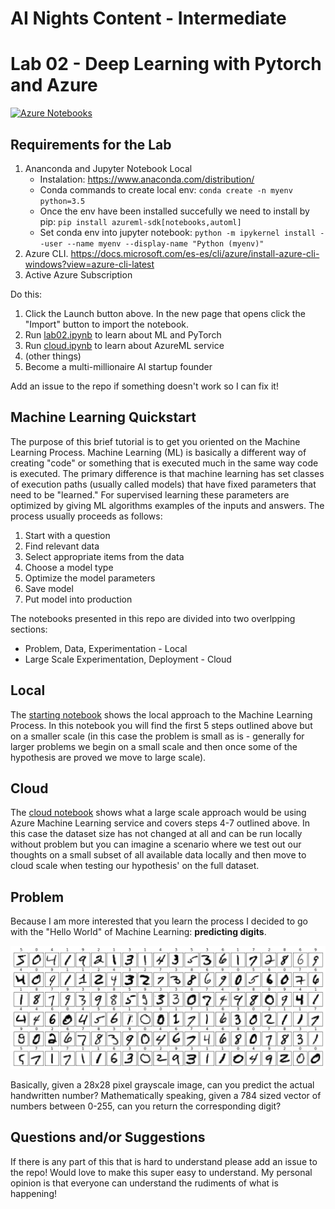 # AI Nights Content - Intermediate
# Lab 02 - Deep Learning with Pytorch and Azure
[![Azure Notebooks](https://notebooks.azure.com/launch.svg)](https://notebooks.azure.com/import/gh/sethjuarez/pytorchintro)
## Requirements for the Lab 
1. Ananconda and Jupyter Notebook Local
    - Instalation: https://www.anaconda.com/distribution/
    - Conda commands to create local env: ```conda create -n myenv python=3.5```
    - Once the env have been installed succefully we need to install by pip: ```pip install azureml-sdk[notebooks,automl]```
    - Set conda env into jupyter notebook: ```python -m ipykernel install --user --name myenv --display-name "Python (myenv)"```
3. Azure CLI. https://docs.microsoft.com/es-es/cli/azure/install-azure-cli-windows?view=azure-cli-latest
4. Active Azure Subscription

Do this:
1. Click the Launch button above. In the new page that opens click the "Import" button to import the notebook.
2. Run [lab02.ipynb](start.ipynb) to learn about ML and PyTorch
3. Run [cloud.ipynb](cloud.ipynb) to learn about AzureML service
4. (other things)
5. Become a multi-millionaire AI startup founder

Add an issue to the repo if something doesn't work so I can 
fix it!

## Machine Learning Quickstart
The purpose of this brief tutorial is to get you oriented
on the Machine Learning Process. Machine Learning (ML) is
basically a different way of creating "code" or something
that is executed much in the same way code is executed. The
primary difference is that machine learning has set classes
of execution paths (usually called models) that have fixed
parameters that need to be "learned." For supervised learning
these parameters are optimized by giving ML algorithms examples
of the inputs and answers. The process usually proceeds as follows:

1. Start with a question
2. Find relevant data
3. Select appropriate items from the data
4. Choose a model type
5. Optimize the model parameters
6. Save model
7. Put model into production

The notebooks presented in this repo are divided into two
overlpping sections:

- Problem, Data, Experimentation - Local
- Large Scale Experimentation, Deployment - Cloud

## Local
The [starting notebook](lab02.ipynb) shows the local approach
to the Machine Learning Process. In this notebook you will
find the first 5 steps outlined above but on a smaller scale
(in this case the problem is small as is - generally for larger
problems we begin on a small scale and then once some of the
hypothesis are proved we move to large scale).

## Cloud
The [cloud notebook](cloud.ipynb) shows what a large scale
approach would be using Azure Machine Learning service and
covers steps 4-7 outlined above. In this case the dataset
size has not changed at all and can be run locally without
problem but you can imagine a scenario where we test out
our thoughts on a small subset of all available data locally
and then move to cloud scale when testing our hypothesis' on
the full dataset.

## Problem
Because I am more interested that you learn the process I decided
to go with the "Hello World" of Machine Learning: **predicting 
digits**.

![Digit Examples](images/digits.png)

Basically, given a 28x28 pixel grayscale image, can you predict
the actual handwritten number? Mathematically speaking, given 
a 784 sized vector of numbers between 0-255, can you return the 
corresponding digit?

## Questions and/or Suggestions
If there is any part of this that is hard to understand please
add an issue to the repo! Would love to make this super easy to
understand. My personal opinion is that everyone can understand
the rudiments of what is happening!

